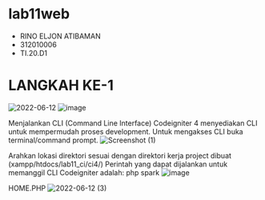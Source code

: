 # lab11web
- RINO ELJON ATIBAMAN
- 312010006
- TI.20.D1

# LANGKAH KE-1
![2022-06-12](https://user-images.githubusercontent.com/101688124/173205020-4fa0dfd0-c0eb-4c8b-97fc-13f61d7b63d9.png)
![image](https://user-images.githubusercontent.com/101688124/173205024-fe79d3f7-42d7-430c-8767-3df29c0f5387.png)

Menjalankan CLI (Command Line Interface) Codeigniter 4 menyediakan CLI untuk mempermudah proses development. Untuk mengakses CLI buka terminal/command prompt.
![Screenshot (1)](https://user-images.githubusercontent.com/101688124/173205048-5774b704-5a58-47b2-89dc-6817a8825ffe.png)

Arahkan lokasi direktori sesuai dengan direktori kerja project dibuat (xampp/htdocs/lab11_ci/ci4/) Perintah yang dapat dijalankan untuk memanggil CLI Codeigniter adalah: php spark
![image](https://user-images.githubusercontent.com/101688124/173205063-96a46557-dbea-47a3-8a0c-a2886a1ece1c.png)

HOME.PHP
![2022-06-12 (3)](https://user-images.githubusercontent.com/101688124/173205098-174df3b9-b301-4282-9d03-ac0dae995be4.png)
